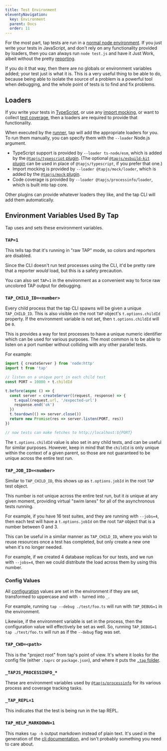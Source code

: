 ```yaml
---
title: Test Environment
eleventyNavigation:
  key: Environment
  parent: Docs
  order: 11
---
```

For the most part, tap tests are run in a [normal node
environment](/#test-files-are-%22normal%22-programs). If you just
write your tests in JavaScript, and don't rely on any
functionality provided by loaders, then you can always run `node
test.js` and have it Just Work, albeit without the pretty
[reporting](./reporter.md).

If you do it that way, then there are no globals or environment
variables added; your test just is what it is. This is a very
useful thing to be able to do, because being able to isolate the
source of a problem is a powerful tool when debugging, and the
whole point of tests is to find and fix problems.

## Loaders

If you write your tests in [TypeScript](./plugins/typescript.md),
or use any [import mocking](./plugins/mock.md), or want to
collect [test coverage](./coverage.md), then a loaders are
required to provide that functionality.

When executed by the [runner](./cli.11ty.js), tap will add the
appropriate loaders for you.  To run them manually, you can
specify them with the `--loader` Node.js argument.

* TypeScript support is provided by `--loader ts-node/esm`, which
  is added by the [`@tapjs/typescript`
  plugin](./plugins/typescript.md). (The optional
  [`@tapjs/esbuild-kit` plugin](./plugins/esbuild-kit.md) can be
  used in place of `@tapjs/typescript`, if you prefer that
  one.)
* Import mocking is provided by `--loader @tapjs/mock/loader`,
  which is added by the [`@tapjs/mock`
  plugin](./plugins/mock.md).
* Code coverage is provided by `--loader
  @tapjs/processinfo/loader`, which is built into tap core.

Other plugins can provide whatever loaders they like, and the tap
CLI will add them automatically.

## Environment Variables Used By Tap

Tap uses and sets these environment variables.

### `TAP=1`

This tells tap that it's running in "raw TAP" mode, so colors and
reporters are disabled.

Since the CLI doesn't run test processes using the CLI, it'd be
pretty rare that a reporter _would_ load, but this is a safety
precaution.

You can also set `TAP=1` in the environment as a convenient way
to force raw uncolored TAP output for debugging.

### `TAP_CHILD_ID=<number>`

Every child process that the tap CLI spawns will be given a
unique `TAP_CHILD_ID`. This is also visible on the root `TAP`
object's `t.options.childId` property.  If the environment
variable is not set, then `t.options.childId` will be `0`.

This is provides a way for test processes to have a unique
numeric identifier which can be used for various purposes. The
most common is to be able to listen on a port number without
colliding with any other parallel tests.

For example:

```js
import { createServer } from 'node:http'
import t from 'tap'

// listen on a unique port in each child test
const PORT = 10000 + t.childId

t.before(async () => {
  const server = createServer((request, response) => {
    t.equal(request.url, '/expected-url')
    response.end('ok')
  })
  t.teardown(() => server.close())
  return new Promise(res => server.listen(PORT, res))
})

// now tests can make fetches to http://localhost:${PORT}
```

The `t.options.childId` value is also set in any child tests, and
can be useful for similar purposes. However, keep in mind that
the `childId` is only unique within the context of a given
parent, so those are not guaranteed to be unique across the
entire test run.

### `TAP_JOB_ID=<number>`

Similar to `TAP_CHILD_ID`, this shows up as `t.options.jobId` in
the root `TAP` test object.

This number is not unique across the entire test run, but it _is_
unique at any given moment, providing virtual "swim lanes" for
all of the asynchronous tests running.

For example, if you have 16 test suites, and they are running
with `--jobs=4`, then each test will have a `t.options.jobId` on
the root `TAP` object that is a number between 0 and 3.

This can be useful in a similar manner as `TAP_CHILD_ID`, where
you wish to reuse resources once a test has completed, but only
create a new one when it's no longer needed.

For example, if we created 4 database replicas for our tests, and
we run with `--jobs=4`, then we could distribute the load across
them by using this number.

### Config Values

All [configuration](./cli.11ty.js#configuration) values are set
in the environment if they are set, transformed to uppercase and
with `-` turned into `_`.

For example, running `tap --debug ./test/foo.ts` will run with
`TAP_DEBUG=1` in the environment.

Likewise, if the environment variable is set in the process, then
the configuration value will effectively be set as well. So,
running `TAP_DEBUG=1 tap ./test/foo.ts` will run as if the
`--debug` flag was set.

### `TAP_CWD=<path>`

This is the "project root" from tap's point of view. It's where
it looks for the config file (either `.taprc` or `package.json`),
and where it puts the [`.tap` folder](./dot-tap-folder.md).

### `_TAPJS_PROCESSINFO_*`

These are environment variables used by
[`@tapjs/processinfo`](https://tapjs.github.io/processinfo/) for
its various process and coverage tracking tasks.

### `_TAP_REPL=1`

This indicates that the test is being run in the tap REPL.

### `TAP_HELP_MARKDOWN=1`

This makes `tap -h` output markdown instead of plain text. It's
used in the generation of the [cli documentation](./cli.11ty.js),
and isn't probably something you need to care about.
